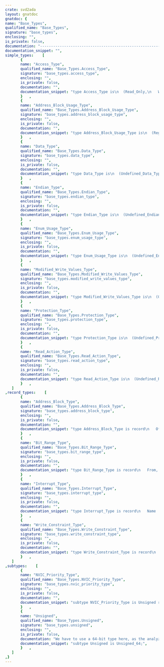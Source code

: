 ```yaml
---
crate: svd2ada
layout: gnatdoc
gnatdoc: {
name: "Base_Types",
qualified_name: "Base_Types",
signature: "base_types",
enclosing: "",
is_private: false,
documentation: "----------------------------------------------------------------------------\n                                                                          --\n                          SVD Binding Generator                           --\n                                                                          --\n                    Copyright (C) 2015-2016, AdaCore                      --\n                                                                          --\n SVD2Ada is free software;  you can  redistribute it  and/or modify it    --\n under terms of the  GNU General Public License as published  by the Free --\n Software  Foundation;  either version 3,  or (at your option) any later  --\n version.  SVD2Ada is distributed in the hope that it will be useful, but --\n WITHOUT ANY WARRANTY;  without even the  implied warranty of MERCHANTA-  --\n BILITY or FITNESS FOR A PARTICULAR PURPOSE.  See the GNU General Public  --\n License for  more details.  You should have  received  a copy of the GNU --\n General Public License  distributed with SVD2Ada; see file COPYING3.  If --\n not, go to http://www.gnu.org/licenses for a complete copy of the        --\n license.                                                                 --\n                                                                          --\n----------------------------------------------------------------------------",
documentation_snippet: "",
simple_types:    [
       {
       name: "Access_Type",
       qualified_name: "Base_Types.Access_Type",
       signature: "base_types.access_type",
       enclosing: "",
       is_private: false,
       documentation: "",
       documentation_snippet: "type Access_Type is\n  (Read_Only,\n   Write_Only,\n   Read_Write,\n   Write_Once,\n   Read_Write_Once);",
       }   ,
       {
       name: "Address_Block_Usage_Type",
       qualified_name: "Base_Types.Address_Block_Usage_Type",
       signature: "base_types.address_block_usage_type",
       enclosing: "",
       is_private: false,
       documentation: "",
       documentation_snippet: "type Address_Block_Usage_Type is\n  (Registers_Usage,\n   Buffer_Usage,\n   Reserved_Usage);",
       }   ,
       {
       name: "Data_Type",
       qualified_name: "Base_Types.Data_Type",
       signature: "base_types.data_type",
       enclosing: "",
       is_private: false,
       documentation: "",
       documentation_snippet: "type Data_Type is\n  (Undefined_Data_Type,\n   uint8_t_Data,\n   uint16_t_Data,\n   uint32_t_Data,\n   uint64_t_Data,\n   int8_t_Data,\n   int16_t_Data,\n   int32_t_Data,\n   int64_t_Data,\n   puint8_t_Data,\n   puint16_t_Data,\n   puint32_t_Data,\n   puint64_t_Data,\n   pint8_t_Data,\n   pint16_t_Data,\n   pint32_t_Data,\n   pint64_t_Data);",
       }   ,
       {
       name: "Endian_Type",
       qualified_name: "Base_Types.Endian_Type",
       signature: "base_types.endian_type",
       enclosing: "",
       is_private: false,
       documentation: "",
       documentation_snippet: "type Endian_Type is\n  (Undefined_Endian,\n   Little_Endian,\n   Big_Endian,\n   Selectable_Endian,\n   Other_Endian);",
       }   ,
       {
       name: "Enum_Usage_Type",
       qualified_name: "Base_Types.Enum_Usage_Type",
       signature: "base_types.enum_usage_type",
       enclosing: "",
       is_private: false,
       documentation: "",
       documentation_snippet: "type Enum_Usage_Type is\n  (Undefined_Enum_Usage,\n   Read,\n   Write,\n   Read_Write);",
       }   ,
       {
       name: "Modified_Write_Values_Type",
       qualified_name: "Base_Types.Modified_Write_Values_Type",
       signature: "base_types.modified_write_values_type",
       enclosing: "",
       is_private: false,
       documentation: "",
       documentation_snippet: "type Modified_Write_Values_Type is\n  (One_To_Clear,\n   One_To_Set,\n   One_To_Toggle,\n   Zero_To_Clear,\n   Zero_To_Set,\n   Zero_To_Toggle,\n   Clear,\n   Set,\n   Modify);",
       }   ,
       {
       name: "Protection_Type",
       qualified_name: "Base_Types.Protection_Type",
       signature: "base_types.protection_type",
       enclosing: "",
       is_private: false,
       documentation: "",
       documentation_snippet: "type Protection_Type is\n  (Undefined_Protection,\n   Secure_Protection,\n   Non_Secure_Protection,\n   Privileged_Protection);",
       }   ,
       {
       name: "Read_Action_Type",
       qualified_name: "Base_Types.Read_Action_Type",
       signature: "base_types.read_action_type",
       enclosing: "",
       is_private: false,
       documentation: "",
       documentation_snippet: "type Read_Action_Type is\n  (Undefined_Read_Action,\n   Clear,\n   Set,\n   Modify,\n   Modify_Exernal);",
       }   ,
   ]
,record_types:    [
       {
       name: "Address_Block_Type",
       qualified_name: "Base_Types.Address_Block_Type",
       signature: "base_types.address_block_type",
       enclosing: "",
       is_private: false,
       documentation: "",
       documentation_snippet: "type Address_Block_Type is record\n   Offset     : Unsigned;\n   Size       : Unsigned;\n   Usage      : Address_Block_Usage_Type;\n   Protection : Protection_Type := Undefined_Protection;\nend record;",
       }   ,
       {
       name: "Bit_Range_Type",
       qualified_name: "Base_Types.Bit_Range_Type",
       signature: "base_types.bit_range_type",
       enclosing: "",
       is_private: false,
       documentation: "",
       documentation_snippet: "type Bit_Range_Type is record\n   From, To : Natural;\nend record;",
       }   ,
       {
       name: "Interrupt_Type",
       qualified_name: "Base_Types.Interrupt_Type",
       signature: "base_types.interrupt_type",
       enclosing: "",
       is_private: false,
       documentation: "",
       documentation_snippet: "type Interrupt_Type is record\n   Name        : Unbounded.Unbounded_String;\n   Description : Unbounded.Unbounded_String;\n   Value       : Integer;\nend record;",
       }   ,
       {
       name: "Write_Constraint_Type",
       qualified_name: "Base_Types.Write_Constraint_Type",
       signature: "base_types.write_constraint_type",
       enclosing: "",
       is_private: false,
       documentation: "",
       documentation_snippet: "type Write_Constraint_Type is record\n   Write_As_Read         : Boolean;\n   Use_Enumerated_Values : Boolean;\n   Minimum               : Unsigned;\n   Maximum               : Unsigned;\nend record;",
       }   ,
   ]
,subtypes:    [
       {
       name: "NVIC_Priority_Type",
       qualified_name: "Base_Types.NVIC_Priority_Type",
       signature: "base_types.nvic_priority_type",
       enclosing: "",
       is_private: false,
       documentation: "",
       documentation_snippet: "subtype NVIC_Priority_Type is Unsigned range 2 .. 8;",
       }   ,
       {
       name: "Unsigned",
       qualified_name: "Base_Types.Unsigned",
       signature: "base_types.unsigned",
       enclosing: "",
       is_private: false,
       documentation: "We have to use a 64-bit type here, as the analyzed board can manipulate\npotentially 64-bit addresses.",
       documentation_snippet: "subtype Unsigned is Unsigned_64;",
       }   ,
   ]
,}
---
```

